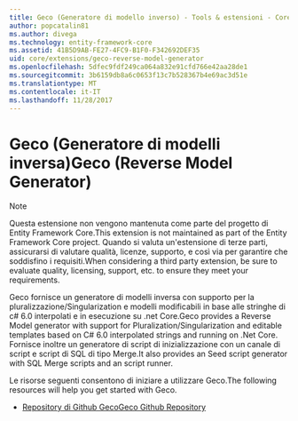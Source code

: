 ```yaml
---
title: Geco (Generatore di modello inverso) - Tools & estensioni - Core a Entity Framework
author: popcatalin81
ms.author: divega
ms.technology: entity-framework-core
ms.assetid: 41B5D9AB-FE27-4FC9-B1F0-F342692DEF35
uid: core/extensions/geco-reverse-model-generator
ms.openlocfilehash: 5dfec9fdf249ca064a832e91cfd766e42aa28de1
ms.sourcegitcommit: 3b6159db8a6c0653f13c7b528367b4e69ac3d51e
ms.translationtype: MT
ms.contentlocale: it-IT
ms.lasthandoff: 11/28/2017
---
```

# <a name="geco-reverse-model-generator"></a><span data-ttu-id="4ddb1-102">Geco (Generatore di modelli inversa)</span><span class="sxs-lookup"><span data-stu-id="4ddb1-102">Geco (Reverse Model Generator)</span></span>

> [!NOTE]  
> <span data-ttu-id="4ddb1-103">Questa estensione non vengono mantenuta come parte del progetto di Entity Framework Core.</span><span class="sxs-lookup"><span data-stu-id="4ddb1-103">This extension is not maintained as part of the Entity Framework Core project.</span></span> <span data-ttu-id="4ddb1-104">Quando si valuta un'estensione di terze parti, assicurarsi di valutare qualità, licenze, supporto, e così via per garantire che soddisfino i requisiti.</span><span class="sxs-lookup"><span data-stu-id="4ddb1-104">When considering a third party extension, be sure to evaluate quality, licensing, support, etc. to ensure they meet your requirements.</span></span>

<span data-ttu-id="4ddb1-105">Geco fornisce un generatore di modelli inversa con supporto per la pluralizzazione/Singularization e modelli modificabili in base alle stringhe di c# 6.0 interpolati e in esecuzione su .net Core.</span><span class="sxs-lookup"><span data-stu-id="4ddb1-105">Geco provides a Reverse Model generator with support for Pluralization/Singularization and editable templates based on C# 6.0 interpolated strings and running on .Net Core.</span></span> <span data-ttu-id="4ddb1-106">Fornisce inoltre un generatore di script di inizializzazione con un canale di script e script di SQL di tipo Merge.</span><span class="sxs-lookup"><span data-stu-id="4ddb1-106">It also provides an Seed script generator with SQL Merge scripts and an script runner.</span></span>

<span data-ttu-id="4ddb1-107">Le risorse seguenti consentono di iniziare a utilizzare Geco.</span><span class="sxs-lookup"><span data-stu-id="4ddb1-107">The following resources will help you get started with Geco.</span></span>
* [<span data-ttu-id="4ddb1-108">Repository di Github Geco</span><span class="sxs-lookup"><span data-stu-id="4ddb1-108">Geco Github Repository</span></span>](https://github.com/iQuarc/Geco)
